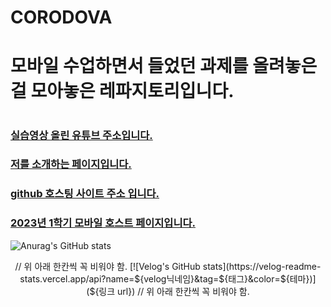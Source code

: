 # CORODOVA

# 모바일 수업하면서 들었던 과제를 올려놓은 걸 모아놓은 레파지토리입니다.
#
### [실습영상 올린 유튜브 주소입니다.](https://www.youtube.com/channel/UC484ZJMavtoPOI4ey-HFdCA)<br>
### [저를 소개하는 페이지입니다.](https://www.canva.com/design/DAFuYuBgZUs/s-JmJg43upgSn_3hA5ckbg/edit)
### [github 호스팅 사이트 주소 입니다.](https://do04200611.github.io/CORODOVA/)
### [2023년 1학기 모바일 호스트 페이지입니다.](https://do04200611.github.io/MobilePorjectReport/)

![Anurag's GitHub stats](https://github-readme-stats.vercel.app/api?username=do04200611&show_icons=true&theme=radical)

<div align="center" style="text-align:center">
  //  위 아래 한칸씩 꼭 비워야 함.
  [![Velog's GitHub stats](https://velog-readme-stats.vercel.app/api?name=${velog닉네임}&tag=${태그}&color=${테마})](${링크 url})
  //  위 아래 한칸씩 꼭 비워야 함.
</div>
